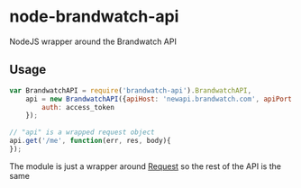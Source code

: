 node-brandwatch-api
===================

NodeJS wrapper around the Brandwatch API

## Usage

```javascript
var BrandwatchAPI = require('brandwatch-api').BrandwatchAPI,
    api = new BrandwatchAPI({apiHost: 'newapi.brandwatch.com', apiPort: 80}, {
        auth: access_token
    });
    
// "api" is a wrapped request object
api.get('/me', function(err, res, body){
});
```

The module is just a wrapper around [Request](https://github.com/mikeal/request) so the rest of the API is the same
